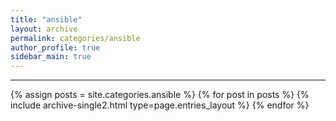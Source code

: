 ```yaml
---
title: "ansible"
layout: archive
permalink: categories/ansible
author_profile: true
sidebar_main: true
---
```


***

{% assign posts = site.categories.ansible %}
{% for post in posts %} {% include archive-single2.html type=page.entries_layout %} {% endfor %}